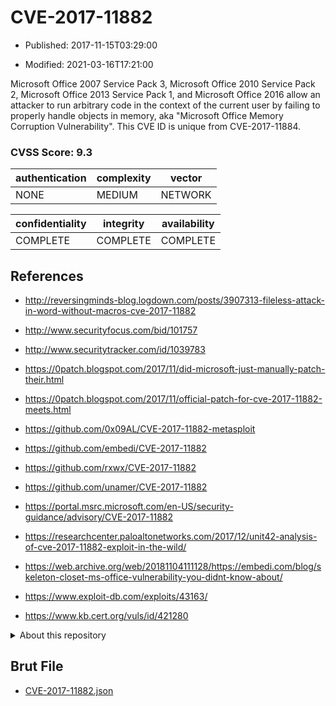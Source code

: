 # CVE-2017-11882

- Published: 2017-11-15T03:29:00

- Modified: 2021-03-16T17:21:00

Microsoft Office 2007 Service Pack 3, Microsoft Office 2010 Service Pack 2, Microsoft Office 2013 Service Pack 1, and Microsoft Office 2016 allow an attacker to run arbitrary code in the context of the current user by failing to properly handle objects in memory, aka "Microsoft Office Memory Corruption Vulnerability". This CVE ID is unique from CVE-2017-11884.

### CVSS Score: **9.3**

| authentication | complexity | vector |
| --- | --- | --- |
| NONE | MEDIUM | NETWORK |

| confidentiality | integrity | availability |
| --- | --- | --- |
| COMPLETE | COMPLETE | COMPLETE |

## References

* http://reversingminds-blog.logdown.com/posts/3907313-fileless-attack-in-word-without-macros-cve-2017-11882

* http://www.securityfocus.com/bid/101757

* http://www.securitytracker.com/id/1039783

* https://0patch.blogspot.com/2017/11/did-microsoft-just-manually-patch-their.html

* https://0patch.blogspot.com/2017/11/official-patch-for-cve-2017-11882-meets.html

* https://github.com/0x09AL/CVE-2017-11882-metasploit

* https://github.com/embedi/CVE-2017-11882

* https://github.com/rxwx/CVE-2017-11882

* https://github.com/unamer/CVE-2017-11882

* https://portal.msrc.microsoft.com/en-US/security-guidance/advisory/CVE-2017-11882

* https://researchcenter.paloaltonetworks.com/2017/12/unit42-analysis-of-cve-2017-11882-exploit-in-the-wild/

* https://web.archive.org/web/20181104111128/https://embedi.com/blog/skeleton-closet-ms-office-vulnerability-you-didnt-know-about/

* https://www.exploit-db.com/exploits/43163/

* https://www.kb.cert.org/vuls/id/421280

<details>
<summary>About this repository</summary> 

  This repository is part of the project [Live Hack CVE](https://github.com/Live-Hack-CVE). Main website can be found [www.live-hack.org](https://www.live-hack.org) 
  
  Made by [Sn0wAlice](https://github.com/Sn0wAlice) for the people that care about security and need to have a feed of the latest CVEs. Hope you enjoy it, don't forget to star the repo and follow me on [Twitter](https://twitter.com/Sn0wAlice) and [Github](https://github.com/Sn0wAlice). And that is my [personnal website](https://www.alice-snow.me/)

  - [Home Page](https://github.com/Live-Hack-CVE)
  - [Framework](https://github.com/Live-Hack-CVE/cve-framework)
  - [CVE database](https://github.com/Live-Hack-CVE/full_database)
  - [Changelog](https://github.com/Live-Hack-CVE/Changelog)
</details>

## Brut File

* [CVE-2017-11882.json](https://raw.githubusercontent.com/Live-Hack-CVE/full_database/main/cves/2017/CVE-2017-11882.json)

